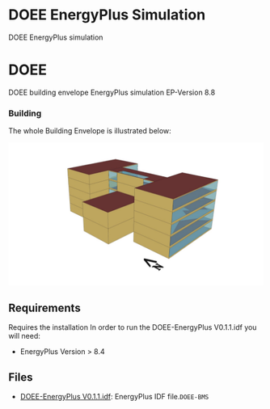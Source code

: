 # DOEE EnergyPlus Simulation
DOEE EnergyPlus simulation

# DOEE
DOEE building envelope EnergyPlus simulation 
EP-Version 8.8
### Building

The whole Building Envelope is illustrated below:

![](https://github.com/DOEE-BMS/EnergyPlus/blob/main/assets/DOEE1.png)
## Requirements
Requires the installation
In order to run the DOEE-EnergyPlus V0.1.1.idf you will need:
- EnergyPlus Version > 8.4

## Files
- [DOEE-EnergyPlus V0.1.1.idf](/DOEE-EnergyPlus%20V0.1.1.idf): EnergyPlus IDF file.```DOEE-BMS```

